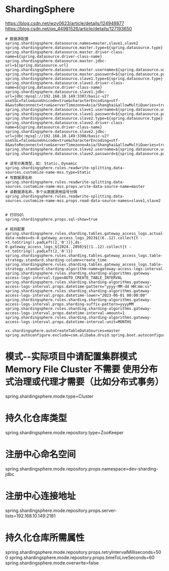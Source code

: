 # ShardingSphere

https://blog.csdn.net/wzy0623/article/details/124948877
https://blog.csdn.net/qq_44981526/article/details/127193650


```
# 数据源配置
spring.shardingsphere.datasource.names=master,slave1,slave2
spring.shardingsphere.datasource.master.type=${spring.datasource.type}
spring.shardingsphere.datasource.master.driver-class-name=${spring.datasource.driver-class-name}
spring.shardingsphere.datasource.master.jdbc-url=${spring.datasource.url}
spring.shardingsphere.datasource.master.username=${spring.datasource.username}
spring.shardingsphere.datasource.master.password=${spring.datasource.password}
spring.shardingsphere.datasource.slave1.type=${spring.datasource.type}
spring.shardingsphere.datasource.slave1.driver-class-name=${spring.datasource.driver-class-name}
spring.shardingsphere.datasource.slave1.jdbc-url=jdbc:mysql://192.168.10.149:3307/basic-v2?useSSL=false&useUnicode=true&characterEncoding=utf-8&autoReconnect=true&serverTimezone=Asia/Shanghai&allowMultiQueries=true
spring.shardingsphere.datasource.slave1.username=${spring.datasource.username}
spring.shardingsphere.datasource.slave1.password=${spring.datasource.password}
spring.shardingsphere.datasource.slave2.type=${spring.datasource.type}
spring.shardingsphere.datasource.slave2.driver-class-name=${spring.datasource.driver-class-name}
spring.shardingsphere.datasource.slave2.jdbc-url=jdbc:mysql://192.168.10.149:3308/basic-v2?useSSL=false&useUnicode=true&characterEncoding=utf-8&autoReconnect=true&serverTimezone=Asia/Shanghai&allowMultiQueries=true
spring.shardingsphere.datasource.slave2.username=${spring.datasource.username}
spring.shardingsphere.datasource.slave2.password=${spring.datasource.password}

# 读写分离类型，如: Static，Dynamic
spring.shardingsphere.rules.readwrite-splitting.data-sources.customize-name-mss.type=Static
# 写数据源名称
spring.shardingsphere.rules.readwrite-splitting.data-sources.customize-name-mss.props.write-data-source-name=master
# 读数据源名称，多个从数据源用逗号分隔
spring.shardingsphere.rules.readwrite-splitting.data-sources.customize-name-mss.props.read-data-source-names=slave1,slave2
 
 
# 打印SQl
spring.shardingsphere.props.sql-show=true

# 规则配置
spring.shardingsphere.rules.sharding.tables.gateway_access_logs.actual-data-nodes=ds-0.gateway_access_logs_2023${(6..12).collect{t ->t.toString().padLeft(2,'0')}},ds-0.gateway_access_logs_${2024..2050}${(1..12).collect{t ->t.toString().padLeft(2,'0')}}
spring.shardingsphere.rules.sharding.tables.gateway_access_logs.table-strategy.standard.sharding-column=create_time
spring.shardingsphere.rules.sharding.tables.gateway_access_logs.table-strategy.standard.sharding-algorithm-name=gateway-access-logs-interval
spring.shardingsphere.rules.sharding.sharding-algorithms.gateway-access-logs-interval.type=AUTO_CREATE_TABLE_INTERVAL
spring.shardingsphere.rules.sharding.sharding-algorithms.gateway-access-logs-interval.props.datetime-pattern="yyyy-MM-dd HH:mm:ss"
spring.shardingsphere.rules.sharding.sharding-algorithms.gateway-access-logs-interval.props.datetime-lower="2023-06-01 00:00:00"
spring.shardingsphere.rules.sharding.sharding-algorithms.gateway-access-logs-interval.props.sharding-suffix-pattern=yyyyMM
spring.shardingsphere.rules.sharding.sharding-algorithms.gateway-access-logs-interval.props.datetime-interval-amount=1
spring.shardingsphere.rules.sharding.sharding-algorithms.gateway-access-logs-interval.props.datetime-interval-unit=MONTHS

xx.shardingsphere.autoCreateTableDataSources=master
spring.autoconfigure.exclude=com.alibaba.druid.spring.boot.autoconfigure.DruidDataSourceAutoConfigure,org.apache.shardingsphere.spring.boot.ShardingSphereAutoConfiguration
```



# 模式--实际项目中请配置集群模式Memory File Cluster 不需要 使用分布式治理或代理才需要（比如分布式事务）
spring.shardingsphere.mode.type=Cluster
# 持久化仓库类型
spring.shardingsphere.mode.repository.type=ZooKeeper
# 注册中心命名空间
spring.shardingsphere.mode.repository.props.namespace=dev-sharding-jdbc
# 注册中心连接地址
spring.shardingsphere.mode.repository.props.server-lists=192.168.10.149:2181
# 持久化仓库所需属性
spring.shardingsphere.mode.repository.props.retryIntervalMilliseconds=500
spring.shardingsphere.mode.repository.props.timeToLiveSeconds=60
spring.shardingsphere.mode.overwrite=false